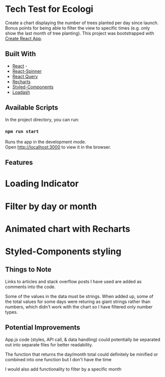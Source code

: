 # Tech Test for Ecologi 

Create a chart displaying the number of trees planted per day since launch. Bonus points for being able to filter the view to specific times (e.g. only show the last month of tree planting). This project was bootstrapped with [Create React App](https://github.com/facebook/create-react-app).

## Built With

* [React](https://reactjs.org/) -  
* [React-Spinner](https://www.npmjs.com/package/react-spinners)
* [React Query](https://react-query.tanstack.com/)
* [Recharts](https://recharts.org/en-US/exampless)
* [Styled-Components](https://styled-components.com/)
* [Loadash](https://lodash.com/)


## Available Scripts

In the project directory, you can run:

### `npm run start`

Runs the app in the development mode.\
Open [http://localhost:3000](http://localhost:3000) to view it in the browser.

## Features 

# Loading Indicator 
# Filter by day or month 
# Animated chart with Recharts 
# Styled-Components styling 


## Things to Note

Links to articles and stack overflow posts I have used are added as comments into the code.

Some of the values in the data must be strings. When added up, some of the total values for some days were returing as giant strings rather than numbers, which didn't work with the chart so I have filtered only number types.

## Potential Improvements


App.js code (styles, API call, & data handling) could potentially be separated out into separate files for better readability.

The function that returns the day/month total could definitely be minified or combined into one function but I don't have the time 

I would also add functionality to filter by a specific month








